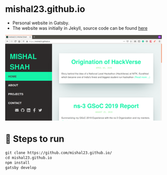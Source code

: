 # mishal23.github.io

- Personal website in Gatsby.
- The website was initially in Jekyll, source code can be found [here](https://github.com/mishal23/jekyll-blog)

![front-page](./src/images/home-screen.png)

# 🚀 Steps to run

```
git clone https://github.com/mishal23.github.io/
cd mishal23.github.io
npm install
gatsby develop
```